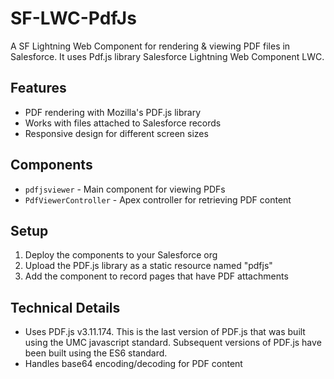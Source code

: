 # SF-LWC-PdfJs
A SF Lightning Web Component for rendering & viewing PDF files in Salesforce.
It uses Pdf.js library  Salesforce Lightning Web Component LWC.

## Features

- PDF rendering with Mozilla's PDF.js library
- Works with files attached to Salesforce records
- Responsive design for different screen sizes

## Components

- `pdfjsviewer` - Main component for viewing PDFs
- `PdfViewerController` - Apex controller for retrieving PDF content

## Setup

1. Deploy the components to your Salesforce org
2. Upload the PDF.js library as a static resource named "pdfjs"
3. Add the component to record pages that have PDF attachments


## Technical Details

- Uses PDF.js v3.11.174.  This is the last version of PDF.js that was built using the UMC javascript standard.  Subsequent versions of PDF.js have been built using the ES6 standard.
- Handles base64 encoding/decoding for PDF content